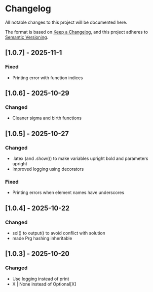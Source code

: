 # Changelog

All notable changes to this project will be documented here.

The format is based on [Keep a Changelog](https://keepachangelog.com/en/1.1.0/),
and this project adheres to [Semantic Versioning](https://semver.org/spec/v2.0.0.html).

## [1.0.7] - 2025-11-1
### Fixed 
- Printing error with function indices

## [1.0.6] - 2025-10-29
### Changed
- Cleaner sigma and birth functions

## [1.0.5] - 2025-10-27
### Changed
- .latex (and .show()) to make variables upright bold and parameters upright
- Improved logging using decorators 

### Fixed 
- Printing errors when element names have underscores 


## [1.0.4] - 2025-10-22
### Changed
- sol() to output() to avoid conflict with solution
- made Prg hashing inheritable 

## [1.0.3] - 2025-10-20
### Changed
- Use logging instead of print
- X | None instead of Optional[X] 


